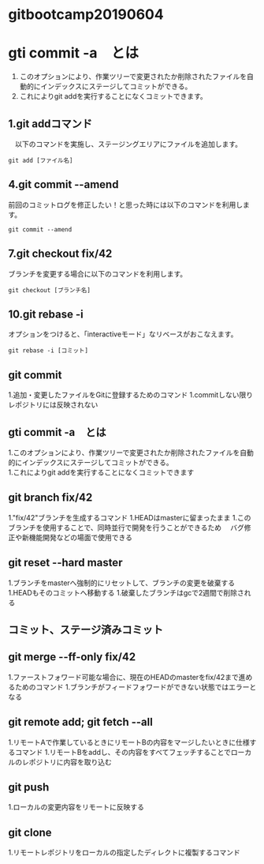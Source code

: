 # gitbootcamp20190604

# gti commit -a　とは
  1. このオプションにより、作業ツリーで変更されたか削除されたファイルを自動的にインデックスにステージしてコミットができる。  
  1. これによりgit addを実行することになくコミットできます。

## 1.git addコマンド

　以下のコマンドを実施し、ステージングエリアにファイルを追加します。

    git add [ファイル名]

## 4.git commit --amend

前回のコミットログを修正したい！と思った時には以下のコマンドを利用します。

    git commit --amend

## 7.git checkout fix/42

ブランチを変更する場合に以下のコマンドを利用します。

    git checkout [ブランチ名]

## 10.git rebase -i

オプションをつけると、「interactiveモード」なリベースがおこなえます。

    git rebase -i [コミット]

## git commit
1.追加・変更したファイルをGitに登録するためのコマンド
1.commitしない限りレポジトリには反映されない

## gti commit -a　とは
1.このオプションにより、作業ツリーで変更されたか削除されたファイルを自動的にインデックスにステージしてコミットができる。  
1.これによりgit addを実行することになくコミットできます

## git branch fix/42
1."fix/42"ブランチを生成するコマンド
1.HEADはmasterに留まったまま
1.このブランチを使用することで、同時並行で開発を行うことができるため
　バグ修正や新機能開発などの場面で使用できる

## git reset --hard master
1.ブランチをmasterへ強制的にリセットして、ブランチの変更を破棄する
1.HEADもそのコミットへ移動する
1.破棄したブランチはgcで2週間で削除される

## コミット、ステージ済みコミット

## git merge --ff-only fix/42
1.ファーストフォワード可能な場合に、現在のHEADのmasterをfix/42まで進めるためのコマンド
1.ブランチがフィードフォワードができない状態ではエラーとなる

## git remote add; git fetch --all
1.リモートAで作業しているときにリモートBの内容をマージしたいときに仕様するコマンド
1.リモートBをaddし、その内容をすべてフェッチすることでローカルのレポジトリに内容を取り込む

## git push
1.ローカルの変更内容をリモートに反映する

## git clone
1.リモートレポジトリをローカルの指定したディレクトに複製するコマンド
